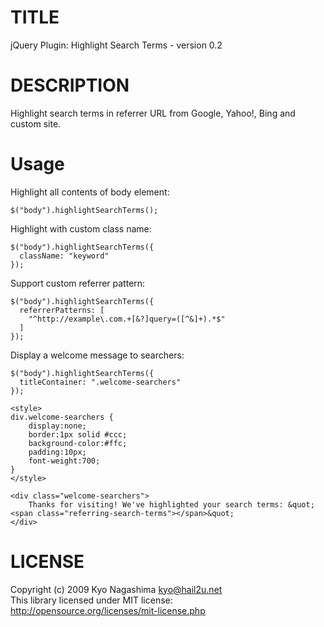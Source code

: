 TITLE
=====

jQuery Plugin: Highlight Search Terms - version 0.2

DESCRIPTION
===========

Highlight search terms in referrer URL from Google, Yahoo!, Bing and custom site.

Usage
=====

Highlight all contents of body element:

    $("body").highlightSearchTerms();

Highlight with custom class name:

    $("body").highlightSearchTerms({
      className: "keyword"
    });

Support custom referrer pattern:

    $("body").highlightSearchTerms({
      referrerPatterns: [
        "^http://example\.com.+[&?]query=([^&]+).*$"
      ]
    });

Display a welcome message to searchers:

    $("body").highlightSearchTerms({
      titleContainer: ".welcome-searchers"
    });

    <style>
    div.welcome-searchers {
        display:none;
        border:1px solid #ccc;
        background-color:#ffc;
        padding:10px;
        font-weight:700;
    }
    </style>

    <div class="welcome-searchers">
        Thanks for visiting! We've highlighted your search terms: &quot;<span class="referring-search-terms"></span>&quot;
    </div>

LICENSE
=======

Copyright (c) 2009 Kyo Nagashima <kyo@hail2u.net><br />
This library licensed under MIT license:<br />
http://opensource.org/licenses/mit-license.php<br />
